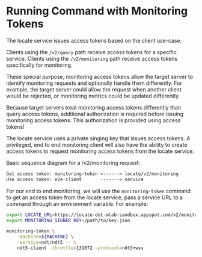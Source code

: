 # Running Command with Monitoring Tokens

The locate service issues access tokens based on the client use-case.

Clients using the `/v2/query` path receive access tokens for a specific
service. Clients using the `/v2/monitoring` path receive access tokens
specifically for monitoring.

These special purpose, monitoring access tokens allow the target server to
identify monitoring requests and optionally handle them differently. For
example, the target server could allow the request when another client would
be rejected, or monitoring metrics could be updated differently.

Because target servers treat monitoring access tokens differently than query
access tokens, additional authorization is required before issuing monitoring
access tokens. This authorization is provided using access tokens!

The locate service uses a private singing key that issues access tokens. A
privileged, end to end monitoring client will also have the ability to create
access tokens to request monitoring access tokens from the locate service.

Basic sequence diagram for a /v2/monitoring request:

```txt
Get access token: monitoring-token <------> locate/v2/monitoring
Use access token: e2e-client       -------> service
```

For our end to end monitoring, we will use the `monitoring-token` command to
get an access token from the locate service, pass a service URL to a command
through an environment variable. For example:

```sh
export LOCATE_URL=https://locate-dot-mlab-sandbox.appspot.com/v2/monitoring/
export MONITORING_SIGNER_KEY=/path/to/key.json

monitoring-token \
    -machine=${MACHINE} \
    -service=ndt/ndt5 -- \
    ndt5-client -throttle=131072 -protocol=ndt5+wss
```
